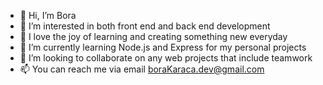 - 👋 Hi, I’m Bora
- 👀 I’m interested in both front end and back end development
- 🎇 I love the joy of learning and creating something new everyday
- 🌱 I’m currently learning Node.js and Express for my personal projects
- 💞️ I’m looking to collaborate on any web projects that include teamwork
- 📫 You can reach me via email boraKaraca.dev@gmail.com

<!---
BraveHeart-tex/BraveHeart-tex is a ✨ special ✨ repository because its `README.md` (this file) appears on your GitHub profile.
You can click the Preview link to take a look at your changes.
--->
